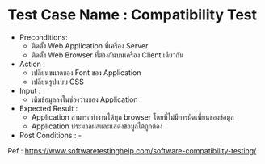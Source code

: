 # Test Case Name : Compatibility Test
* Preconditions: 
    - ติดตั้ง Web Application ที่เครื่อง Server
    - ติดตั้ง Web Browser ที่ต่างกันบนเครื่อง Client เดียวกัน
* Action :
    - เปลี่ยนขนาดของ Font ของ Application
    - เปลี่ยนรูปแบบ CSS
* Input :
    - เติมข้อมูลลงในช่องว่างของ Application
* Expected Result :
    - Application สามารถทำงานได้ทุก browser โดยที่ไม่มีการผิดเพี้ยนของข้อมูล
    - Application ประมวลผลและแสดงข้อมูลได้ถูกต้อง
* Post Conditions : \-

Ref : https://www.softwaretestinghelp.com/software-compatibility-testing/
